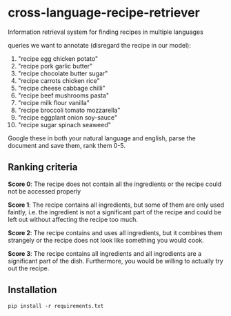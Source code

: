 # cross-language-recipe-retriever
Information retrieval system for finding recipes in multiple languages


queries we want to annotate (disregard the recipe in our model): 

  1. "recipe egg chicken potato"
  2. "recipe pork garlic butter"
  3. "recipe chocolate butter sugar"
  4. "recipe carrots chicken rice"
  5. "recipe cheese cabbage chilli"
  6. "recipe beef mushrooms pasta"
  7. "recipe milk flour vanilla"
  8. "recipe broccoli tomato mozzarella"
  9. "recipe eggplant onion soy-sauce"
  10. "recipe sugar spinach seaweed"

Google these in both your natural language and english, parse the document and save them, rank them 0-5. 


## Ranking criteria

**Score 0**: 
The recipe does not contain all the ingredients or the recipe could not be accessed properly

**Score 1**:
The recipe contains all ingredients, but some of them are only used faintly, i.e. the ingredient is not a significant part of the recipe and could be left out without affecting the recipe too much.

**Score 2**:
The recipe contains and uses all ingredients, but it combines them strangely or the recipe does not look like something you would cook.


**Score 3**:
The recipe contains all ingredients and all ingredients are a significant part of the dish. Furthermore, you would be willing to actually try out the recipe.

## Installation
```console
pip install -r requirements.txt
```
